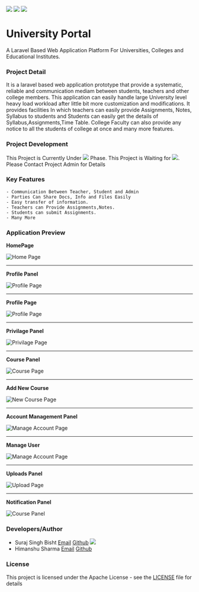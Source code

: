 
![](https://img.shields.io/badge/UNDER-DEVELOPMENT-BLUE)
![](https://img.shields.io/badge/PHASE-PROTOTYPE-YELLOW)
![](https://img.shields.io/badge/Framework-Laravel-informational)

# University Portal
A Laravel Based Web Application Platform For Universities, Colleges and Educational Institutes.

### Project Detail
It is a laravel based web application prototype that provide a systematic, reliable and
communication mediam between students, teachers and other college members.
This application can easily handle large University level heavy load workload after little bit more customization and modifications.
It provides facilities In which teachers can easily provide Assignments, Notes, Syllabus to students and Students can easily get the details of Syllabus,Assignments,Time Table. 
College Faculty can also provide any notice to all the students of college at once and many more features. 


### Project Development 
This Project is Currently Under ![](https://img.shields.io/badge/PROTOTYPE-YELLOW) Phase. This Project is Waiting for ![](https://img.shields.io/badge/Funding-Sponsorships-important). Please Contact Project Admin for Details



### Key Features
	- Communication Between Teacher, Student and Admin
	- Parties Can Share Docs, Info and Files Easily
	- Easy transfer of information.
	- Teachers can Provide Assignments,Notes.
	- Students can submit Assignments.
	- Many More

### Application Preview

**HomePage**


![Home Page](docs/img/homepage.png "Home Page Preview 1")

---

**Profile Panel**

![Profile Page](docs/img/profilepage.png "Profile Page Preview 1")

---

**Profile Page**

![Profile Page ](docs/img/profilepage1.png "Profile Page Preview 2")

---

**Privilage Panel**


![Privilage Page ](docs/img/privilagepanel.png "Home Page Preview 2")

---

**Course Panel**


![Course Page ](docs/img/coursepanel.png "Home Page Preview 2")

---

**Add New Course**

![New Course Page ](docs/img/newcourse.png "Home Page Preview 2")

---

**Account Management Panel**

![Manage Account Page ](docs/img/manageaccount1.png "Home Page Preview 2")


---

**Manage User**


![Manage Account Page ](docs/img/manageaccount2.png "Home Page Preview 2")

---

**Uploads Panel**


![Upload Page](docs/img/uploads.png "Upload Page Preview 2")

---

**Notification Panel**


![Course Panel ](docs/img/notification.png "Notification Panel ")


### Developers/Author
- Suraj Singh Bisht [Email](mailto:surajsinghbisht054@gmail.com?subject=[Github_University_Portal]) [Github](https://github.com/surajsinghbisht054) ![](https://img.shields.io/badge/ADMIN-GREEN)
- Himanshu Sharma [Email](mailto:himanshusharma2972@gmail.com) [Github](https://github.com/himanshuthecoder)


### License

This project is licensed under the Apache License - see the [LICENSE](LICENSE) file for details




